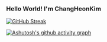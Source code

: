 ### Hello World! I'm ChangHeonKim

[![GitHub Streak](https://streak-stats.demolab.com/?user=DenverCoder1)](https://git.io/streak-stats)

[![Ashutosh's github activity graph](https://github-readme-activity-graph.cyclic.app/graph?username=changheonkim&bg_color=fffff0&color=708090&line=24292e&point=24292e&area=true&hide_border=true)](https://github.com/ashutosh00710/github-readme-activity-graph)
